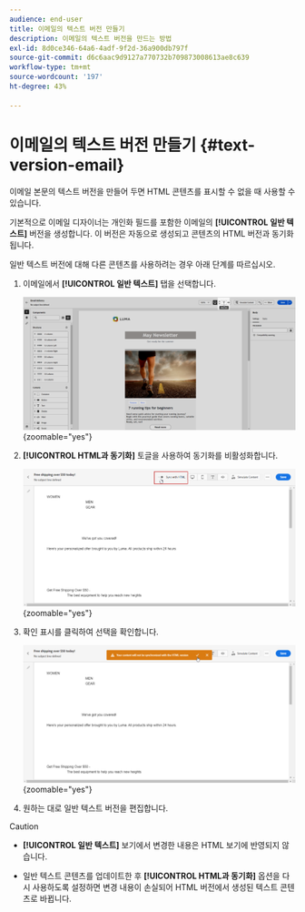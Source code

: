 ```yaml
---
audience: end-user
title: 이메일의 텍스트 버전 만들기
description: 이메일의 텍스트 버전을 만드는 방법
exl-id: 8d0ce346-64a6-4adf-9f2d-36a900db797f
source-git-commit: d6c6aac9d9127a770732b709873008613ae8c639
workflow-type: tm+mt
source-wordcount: '197'
ht-degree: 43%

---
```


# 이메일의 텍스트 버전 만들기 {#text-version-email}

이메일 본문의 텍스트 버전을 만들어 두면 HTML 콘텐츠를 표시할 수 없을 때 사용할 수 있습니다.

기본적으로 이메일 디자이너는 개인화 필드를 포함한 이메일의 **[!UICONTROL 일반 텍스트]** 버전을 생성합니다. 이 버전은 자동으로 생성되고 콘텐츠의 HTML 버전과 동기화됩니다.

일반 텍스트 버전에 대해 다른 콘텐츠를 사용하려는 경우 아래 단계를 따르십시오.

1. 이메일에서 **[!UICONTROL 일반 텍스트]** 탭을 선택합니다.

   ![전자 메일 Designer 인터페이스의 일반 텍스트 탭을 표시하는 스크린샷입니다.](assets/text_version_3.png){zoomable="yes"}

1. **[!UICONTROL HTML과 동기화]** 토글을 사용하여 동기화를 비활성화합니다.

   ![일반 텍스트 탭에서 HTML과 동기화 전환을 보여 주는 스크린샷입니다.](assets/text_version_1.png){zoomable="yes"}

1. 확인 표시를 클릭하여 선택을 확인합니다.

   ![동기화 비활성화를 확인하기 위한 확인 표시 단추를 표시하는 스크린샷입니다.](assets/text_version_2.png){zoomable="yes"}

1. 원하는 대로 일반 텍스트 버전을 편집합니다.

>[!CAUTION]
>
>* **[!UICONTROL 일반 텍스트]** 보기에서 변경한 내용은 HTML 보기에 반영되지 않습니다.
>
>* 일반 텍스트 콘텐츠를 업데이트한 후 **[!UICONTROL HTML과 동기화]** 옵션을 다시 사용하도록 설정하면 변경 내용이 손실되어 HTML 버전에서 생성된 텍스트 콘텐츠로 바뀝니다.